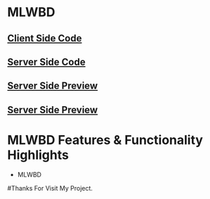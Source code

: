 # MLWBD

## [ Client Side Code](https://github.com/programming-hero-web-course-4/b8a10-brandshop-client-side-MuhammadSahossKhan)

## [ Server Side Code](https://github.com/programming-hero-web-course-4/b8a10-brandshop-server-side-MuhammadSahossKhan)

## [ Server Side Preview](https://mlwbd-25968.web.app/)

## [ Server Side Preview](https://brand-shop-a10-server.vercel.app/)

# MLWBD Features & Functionality Highlights

- MLWBD

#Thanks For Visit My Project.
